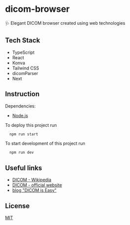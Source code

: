 
# dicom-browser

🩺 Elegant DICOM browser created using web technologies

## Tech Stack

- TypeScript
- React
- Konva
- Tailwind CSS
- dicomParser
- Next

## Instruction

Dependencies:
- [Node.js](https://nodejs.org/)

To deploy this project run

```bash
  npm run start
```

To start development of this project run

```bash
  npm run dev
```

## Useful links

 - [DICOM - Wikipedia](https://en.wikipedia.org/wiki/DICOM)
 - [DICOM - official website](https://www.dicomstandard.org/)
 - [blog "DICOM is Easy"](https://dicomiseasy.blogspot.com/)


## License

[MIT](https://choosealicense.com/licenses/mit/)
